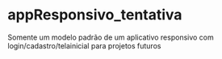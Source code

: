 # appResponsivo_tentativa
Somente um modelo padrão de um aplicativo responsivo com login/cadastro/telainicial para projetos futuros

